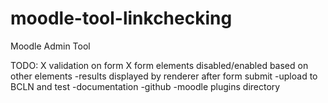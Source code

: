 # moodle-tool-linkchecking
Moodle Admin Tool
  

TODO:
X validation on form
X form elements disabled/enabled based on other elements
-results displayed by renderer after form submit
-upload to BCLN and test
-documentation
-github
-moodle plugins directory